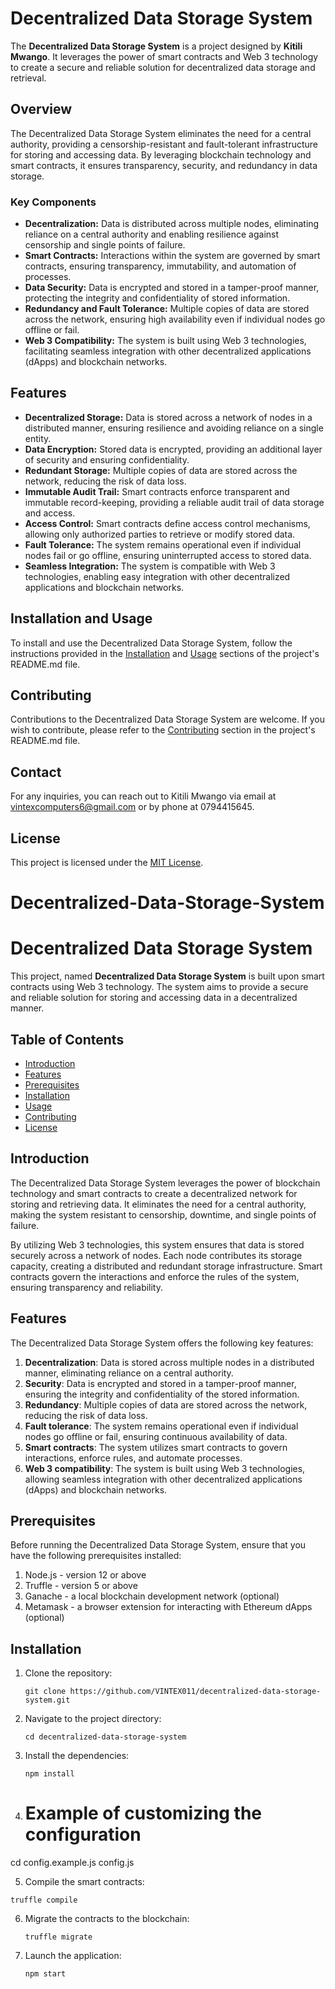 
# Decentralized Data Storage System

The **Decentralized Data Storage System** is a project designed by **Kitili Mwango**. It leverages the power of smart contracts and Web 3 technology to create a secure and reliable solution for decentralized data storage and retrieval.

## Overview

The Decentralized Data Storage System eliminates the need for a central authority, providing a censorship-resistant and fault-tolerant infrastructure for storing and accessing data. By leveraging blockchain technology and smart contracts, it ensures transparency, security, and redundancy in data storage.

### Key Components

- **Decentralization:** Data is distributed across multiple nodes, eliminating reliance on a central authority and enabling resilience against censorship and single points of failure.
- **Smart Contracts:** Interactions within the system are governed by smart contracts, ensuring transparency, immutability, and automation of processes.
- **Data Security:** Data is encrypted and stored in a tamper-proof manner, protecting the integrity and confidentiality of stored information.
- **Redundancy and Fault Tolerance:** Multiple copies of data are stored across the network, ensuring high availability even if individual nodes go offline or fail.
- **Web 3 Compatibility:** The system is built using Web 3 technologies, facilitating seamless integration with other decentralized applications (dApps) and blockchain networks.

## Features

- **Decentralized Storage:** Data is stored across a network of nodes in a distributed manner, ensuring resilience and avoiding reliance on a single entity.
- **Data Encryption:** Stored data is encrypted, providing an additional layer of security and ensuring confidentiality.
- **Redundant Storage:** Multiple copies of data are stored across the network, reducing the risk of data loss.
- **Immutable Audit Trail:** Smart contracts enforce transparent and immutable record-keeping, providing a reliable audit trail of data storage and access.
- **Access Control:** Smart contracts define access control mechanisms, allowing only authorized parties to retrieve or modify stored data.
- **Fault Tolerance:** The system remains operational even if individual nodes fail or go offline, ensuring uninterrupted access to stored data.
- **Seamless Integration:** The system is compatible with Web 3 technologies, enabling easy integration with other decentralized applications and blockchain networks.

## Installation and Usage

To install and use the Decentralized Data Storage System, follow the instructions provided in the [Installation](#installation) and [Usage](#usage) sections of the project's README.md file.

## Contributing

Contributions to the Decentralized Data Storage System are welcome. If you wish to contribute, please refer to the [Contributing](#contributing) section in the project's README.md file.

## Contact

For any inquiries, you can reach out to Kitili Mwango via email at [vintexcomputers6@gmail.com](mailto:vintexcomputers6@gmail.com) or by phone at 0794415645.

## License

This project is licensed under the [MIT License](LICENSE).

# Decentralized-Data-Storage-System
# Decentralized Data Storage System

This project, named **Decentralized Data Storage System** is built upon smart contracts using Web 3 technology. The system aims to provide a secure and reliable solution for storing and accessing data in a decentralized manner.

## Table of Contents

- [Introduction](#introduction)
- [Features](#features)
- [Prerequisites](#prerequisites)
- [Installation](#installation)
- [Usage](#usage)
- [Contributing](#contributing)
- [License](#license)

## Introduction

The Decentralized Data Storage System leverages the power of blockchain technology and smart contracts to create a decentralized network for storing and retrieving data. It eliminates the need for a central authority, making the system resistant to censorship, downtime, and single points of failure.

By utilizing Web 3 technologies, this system ensures that data is stored securely across a network of nodes. Each node contributes its storage capacity, creating a distributed and redundant storage infrastructure. Smart contracts govern the interactions and enforce the rules of the system, ensuring transparency and reliability.

## Features

The Decentralized Data Storage System offers the following key features:

1. **Decentralization**: Data is stored across multiple nodes in a distributed manner, eliminating reliance on a central authority.
2. **Security**: Data is encrypted and stored in a tamper-proof manner, ensuring the integrity and confidentiality of the stored information.
3. **Redundancy**: Multiple copies of data are stored across the network, reducing the risk of data loss.
4. **Fault tolerance**: The system remains operational even if individual nodes go offline or fail, ensuring continuous availability of data.
5. **Smart contracts**: The system utilizes smart contracts to govern interactions, enforce rules, and automate processes.
6. **Web 3 compatibility**: The system is built using Web 3 technologies, allowing seamless integration with other decentralized applications (dApps) and blockchain networks.

## Prerequisites

Before running the Decentralized Data Storage System, ensure that you have the following prerequisites installed:

1. Node.js - version 12 or above
2. Truffle - version 5 or above
3. Ganache - a local blockchain development network (optional)
4. Metamask - a browser extension for interacting with Ethereum dApps (optional)

## Installation

1. Clone the repository:

   ```
   git clone https://github.com/VINTEX011/decentralized-data-storage-system.git
   ```
2. Navigate to the project directory:

   ```
   cd decentralized-data-storage-system
   ```
3. Install the dependencies:

   ```
   npm install
   ```
   
 4. # Example of customizing the configuration
cd config.example.js config.js

 5. Compile the smart contracts:

   ```
   truffle compile
   ```

6. Migrate the contracts to the blockchain:

   ```
   truffle migrate
   ```
7. Launch the application:

   ```
   npm start
   ```



